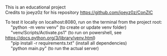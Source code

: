 This is an educational project  
Credits to joeyz0z for his repository https://github.com/joeyz0z/ConZIC  
  
To test it locally on localhost:8080, run on the terminal from the project root:  
&emsp; "python -m venv venv" (to create or update venv folder)  
&emsp; "venv/Scripts/Activate.ps1" (to run on powershell, see https://docs.python.org/3/library/venv.html)  
&emsp; "pip install -r requirements.txt" (install all dependencies)  
&emsp; "python main.py" (to run the actual server)
